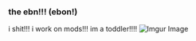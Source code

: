 ### the ebn!!! (ebon!)

i shit!!!
i work on mods!!!
im a toddler!!!!
![Imgur Image](https://i.imgur.com/a/TviGQZa.png)

